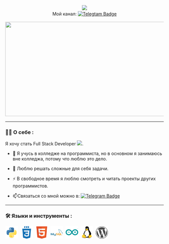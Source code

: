 <div id="header" align="center">
  <img src="https://i.pinimg.com/originals/75/8f/1c/758f1cd8cede9c3e4711306fc030f4ce.gif" width="150"/>
</div>

<div id="badges" align="center">
  Мой канал:
  <a href="https://t.me/a1exeyvich">
    <img src="https://img.shields.io/badge/Telegram-blue?style=for-the-badge&logo=telegram`&logoColor=white" alt="Telegtam Badge"/>
  </a>
</div>

<div align="center">
  <img src="https://komarev.com/ghpvc/?username=A1exeyevich&style=flat-square&color=blue" alt=""/>
</div>

<div align="center">
  <img src="https://media.giphy.com/media/dWesBcTLavkZuG35MI/giphy.gif" width="600" height="300"/>
</div>

___
### :woman_technologist: О себе :
Я хочу стать Full Stack Developer <img src="https://media.giphy.com/media/WUlplcMpOCEmTGBtBW/giphy.gif" width="30">.

- :telescope: Я учусь в колледже на программиста, но в основном я занимаюсь вне колледжа, потому что люблю это дело. 

- :seedling: Люблю решать сложные для себя задачи.

- :zap: В свободное время я люблю смотреть и читать проекты других программистов.

- :mailbox:Связаться со мной можно в: [![Telegram Badge](https://img.shields.io/badge/Telegram-blue?style=for-the-badge&logo=telegram`&logoColor=white)](https://t.me/luccyass)
___

### :hammer_and_wrench: Языки и инструменты :

<div>
  <img src="https://raw.githubusercontent.com/devicons/devicon/1119b9f84c0290e0f0b38982099a2bd027a48bf1/icons/python/python-original.svg" title="Python" alt="Python" width="40" height="40"/>&nbsp;
  <img src="https://github.com/devicons/devicon/blob/master/icons/css3/css3-plain-wordmark.svg"  title="CSS3" alt="CSS" width="40" height="40"/>&nbsp;
  <img src="https://github.com/devicons/devicon/blob/master/icons/html5/html5-original.svg" title="HTML5" alt="HTML" width="40" height="40"/>&nbsp;
  <img src="https://github.com/devicons/devicon/blob/master/icons/mysql/mysql-original-wordmark.svg" title="MySQL"  alt="MySQL" width="40" height="40"/>&nbsp;
  <img src="https://raw.githubusercontent.com/devicons/devicon/1119b9f84c0290e0f0b38982099a2bd027a48bf1/icons/arduino/arduino-original.svg" title="Arduino"  alt="Arduino" width="40" height="40"/>&nbsp;
  <img src="https://raw.githubusercontent.com/devicons/devicon/1119b9f84c0290e0f0b38982099a2bd027a48bf1/icons/linux/linux-original.svg" title="linux"  alt="linux" width="40" height="40"/>&nbsp;
  <img src="https://raw.githubusercontent.com/devicons/devicon/1119b9f84c0290e0f0b38982099a2bd027a48bf1/icons/wordpress/wordpress-plain.svg" title="WordPress"  alt="WordPress" width="40" height="40"/>&nbsp
</div>
